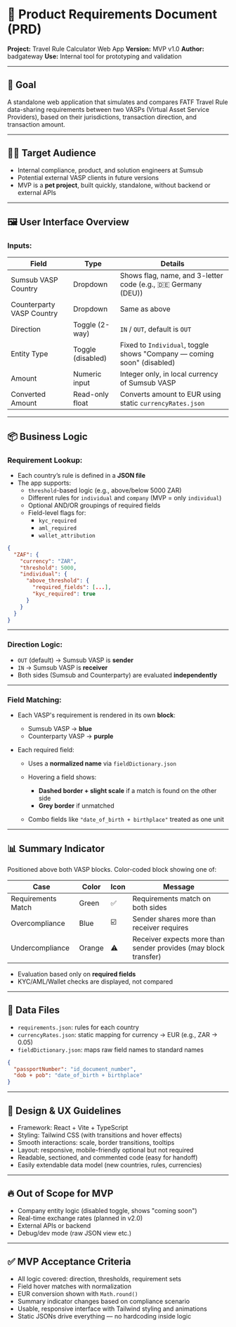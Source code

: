 # 🧾 Product Requirements Document (PRD)

**Project:** Travel Rule Calculator Web App
**Version:** MVP v1.0
**Author:** badgateway
**Use:** Internal tool for prototyping and validation

---

## 🎯 Goal

A standalone web application that simulates and compares FATF Travel Rule data-sharing requirements between two VASPs (Virtual Asset Service Providers), based on their jurisdictions, transaction direction, and transaction amount.

---

## 🧑‍💼 Target Audience

- Internal compliance, product, and solution engineers at Sumsub
- Potential external VASP clients in future versions
- MVP is a **pet project**, built quickly, standalone, without backend or external APIs

---

## 🖼 User Interface Overview

### Inputs:

| Field                     | Type              | Details                                                                |
| ------------------------- | ----------------- | ---------------------------------------------------------------------- |
| Sumsub VASP Country       | Dropdown          | Shows flag, name, and 3-letter code (e.g., 🇩🇪 Germany (DEU))           |
| Counterparty VASP Country | Dropdown          | Same as above                                                          |
| Direction                 | Toggle (2-way)    | `IN` / `OUT`, default is `OUT`                                         |
| Entity Type               | Toggle (disabled) | Fixed to `Individual`, toggle shows "Company — coming soon" (disabled) |
| Amount                    | Numeric input     | Integer only, in local currency of Sumsub VASP                         |
| Converted Amount          | Read-only float   | Converts amount to EUR using static `currencyRates.json`               |

---

## 📦 Business Logic

### Requirement Lookup:

- Each country’s rule is defined in a **JSON file**
- The app supports:
  - `threshold`-based logic (e.g., above/below 5000 ZAR)
  - Different rules for `individual` and `company` (MVP = only `individual`)
  - Optional AND/OR groupings of required fields
  - Field-level flags for:
    - `kyc_required`
    - `aml_required`
    - `wallet_attribution`

```json
{
  "ZAF": {
    "currency": "ZAR",
    "threshold": 5000,
    "individual": {
      "above_threshold": {
        "required_fields": [...],
        "kyc_required": true
      }
    }
  }
}
```

---

### Direction Logic:

- `OUT` (default) → Sumsub VASP is **sender**
- `IN` → Sumsub VASP is **receiver**
- Both sides (Sumsub and Counterparty) are evaluated **independently**

---

### Field Matching:

- Each VASP's requirement is rendered in its own **block**:
  - Sumsub VASP → **blue**
  - Counterparty VASP → **purple**

- Each required field:
  - Uses a **normalized name** via `fieldDictionary.json`
  - Hovering a field shows:
    - **Dashed border + slight scale** if a match is found on the other side
    - **Grey border** if unmatched

  - Combo fields like `"date_of_birth + birthplace"` treated as one unit

---

## 📊 Summary Indicator

Positioned above both VASP blocks. Color-coded block showing one of:

| Case               | Color  | Icon | Message                                                         |
| ------------------ | ------ | ---- | --------------------------------------------------------------- |
| Requirements Match | Green  | ✅   | Requirements match on both sides                                |
| Overcompliance     | Blue   | ☑️   | Sender shares more than receiver requires                       |
| Undercompliance    | Orange | ⚠️   | Receiver expects more than sender provides (may block transfer) |

- Evaluation based only on **required fields**
- KYC/AML/Wallet checks are displayed, not compared

---

## 📁 Data Files

- `requirements.json`: rules for each country
- `currencyRates.json`: static mapping for currency → EUR (e.g., ZAR → 0.05)
- `fieldDictionary.json`: maps raw field names to standard names

```json
{
  "passportNumber": "id_document_number",
  "dob + pob": "date_of_birth + birthplace"
}
```

---

## 🎨 Design & UX Guidelines

- Framework: React + Vite + TypeScript
- Styling: Tailwind CSS (with transitions and hover effects)
- Smooth interactions: scale, border transitions, tooltips
- Layout: responsive, mobile-friendly optional but not required
- Readable, sectioned, and commented code (easy for handoff)
- Easily extendable data model (new countries, rules, currencies)

---

## 🔥 Out of Scope for MVP

- Company entity logic (disabled toggle, shows "coming soon")
- Real-time exchange rates (planned in v2.0)
- External APIs or backend
- Debug/dev mode (raw JSON view etc.)

---

## ✅ MVP Acceptance Criteria

- All logic covered: direction, thresholds, requirement sets
- Field hover matches with normalization
- EUR conversion shown with `Math.round()`
- Summary indicator changes based on compliance scenario
- Usable, responsive interface with Tailwind styling and animations
- Static JSONs drive everything — no hardcoding inside logic
